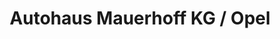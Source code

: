 ---
title: "Autohaus Mauerhoff KG / Opel"
url: /buehl/autohaus-mauerhoff-kg-opel/
shop: Autohaus
---